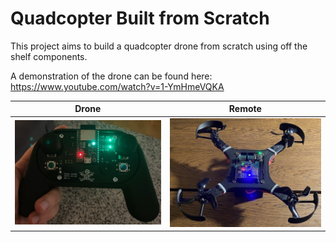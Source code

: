 # Quadcopter Built from Scratch

This project aims to build a quadcopter drone from scratch using off the shelf components. 

A demonstration of the drone can be found here: https://www.youtube.com/watch?v=1-YmHmeVQKA

| Drone | Remote |                                                                                                                                                   
| ---           | ---           |                                                                                                                                                   
| ![](https://github.com/ElektroJonas/DIY-Quadcopter/blob/main/Pictures/IMG_3621.jpg)  |  ![](https://github.com/ElektroJonas/DIY-Quadcopter/blob/main/Pictures/IMG_3623.jpg) |

